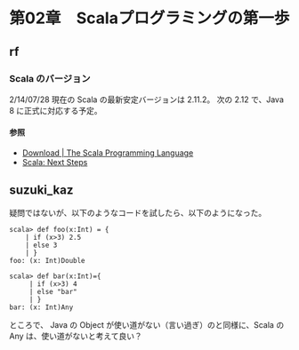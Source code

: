 # 第02章　Scalaプログラミングの第一歩

## rf

### Scala のバージョン

2/14/07/28 現在の Scala の最新安定バージョンは 2.11.2。
次の 2.12 で、Java 8 に正式に対応する予定。

#### 参照

 * [Download | The Scala Programming Language](http://www.scala-lang.org/download/)
 * [Scala: Next Steps](http://www.scala-lang.org/news/roadmap-next)


## suzuki_kaz

疑問ではないが、以下のようなコードを試したら、以下のようになった。

```
scala> def foo(x:Int) = {
    | if (x>3) 2.5
    | else 3
    | }
foo: (x: Int)Double
```

```
scala> def bar(x:Int)={
     | if (x>3) 4
     | else "bar"
     | }
bar: (x: Int)Any
```

ところで、 Java の Object が使い道がない（言い過ぎ）のと同様に、Scala の Any は、使い道がないと考えて良い？
